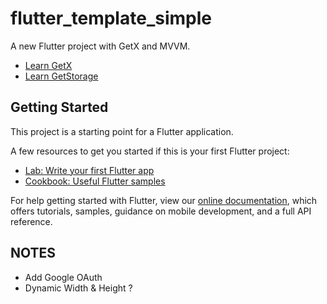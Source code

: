 # flutter_template_simple

A new Flutter project with GetX and MVVM.
- [Learn GetX](https://pub.dev/packages/get)
- [Learn GetStorage](https://pub.dev/packages/get_storage)

## Getting Started

This project is a starting point for a Flutter application.

A few resources to get you started if this is your first Flutter project:

- [Lab: Write your first Flutter app](https://flutter.dev/docs/get-started/codelab)
- [Cookbook: Useful Flutter samples](https://flutter.dev/docs/cookbook)

For help getting started with Flutter, view our
[online documentation](https://flutter.dev/docs), which offers tutorials,
samples, guidance on mobile development, and a full API reference.

## NOTES
 - Add Google OAuth
 - Dynamic Width & Height ? 
